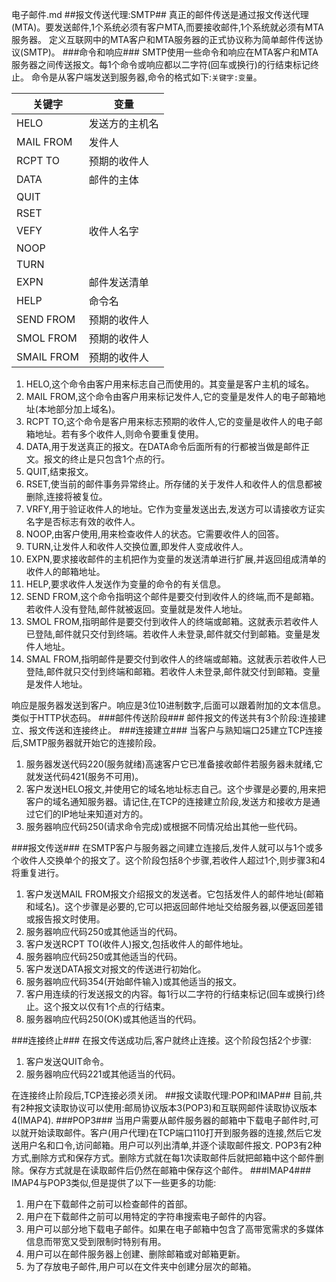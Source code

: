电子邮件.md
##报文传送代理:SMTP##
真正的邮件传送是通过报文传送代理(MTA)。要发送邮件,1个系统必须有客户MTA,而要接收邮件,1个系统就必须有MTA服务器。
定义互联网中的MTA客户和MTA服务器的正式协议称为简单邮件传送协议(SMTP)。
###命令和响应###
SMTP使用一些命令和响应在MTA客户和MTA服务器之间传送报文。每1个命令或响应都以二字符(回车或换行)的行结束标记终止。
命令是从客户端发送到服务器,命令的格式如下:`关键字:变量`。

|关键字|   变量    |
|------|------------|
|HELO  |发送方的主机名|
|MAIL FROM|发件人|
|RCPT TO|预期的收件人|
|DATA|邮件的主体|
|QUIT||
|RSET||
|VEFY|收件人名字|
|NOOP||
|TURN||
|EXPN|邮件发送清单|
|HELP|命令名|
|SEND FROM|预期的收件人|
|SMOL FROM|预期的收件人|
|SMAIL FROM|预期的收件人|

1. HELO,这个命令由客户用来标志自己而使用的。其变量是客户主机的域名。
2. MAIL FROM,这个命令由客户用来标记发件人,它的变量是发件人的电子邮箱地址(本地部分加上域名)。
3. RCPT TO,这个命令是客户用来标志预期的收件人,它的变量是收件人的电子邮箱地址。若有多个收件人,则命令要重复使用。
4. DATA,用于发送真正的报文。在DATA命令后面所有的行都被当做是邮件正文。报文的终止是只包含1个点的行。
5. QUIT,结束报文。
6. RSET,使当前的邮件事务异常终止。所存储的关于发件人和收件人的信息都被删除,连接将被复位。
7. VRFY,用于验证收件人的地址。它作为变量发送出去,发送方可以请接收方证实名字是否标志有效的收件人。
8. NOOP,由客户使用,用来检查收件人的状态。它需要收件人的回答。
9. TURN,让发件人和收件人交换位置,即发件人变成收件人。
1. EXPN,要求接收邮件的主机把作为变量的发送清单进行扩展,并返回组成清单的收件人的邮箱地址。
2. HELP,要求收件人发送作为变量的命令的有关信息。
3. SEND FROM,这个命令指明这个邮件是要交付到收件人的终端,而不是邮箱。若收件人没有登陆,邮件就被返回。变量就是发件人地址。
4. SMOL FROM,指明邮件是要交付到收件人的终端或邮箱。这就表示若收件人已登陆,邮件就只交付到终端。若收件人未登录,邮件就交付到邮箱。变量是发件人地址。
5. SMAL FROM,指明邮件是要交付到收件人的终端或邮箱。这就表示若收件人已登陆,邮件就只交付到终端和邮箱。若收件人未登录,邮件就交付到邮箱。变量是发件人地址。

响应是服务器发送到客户。响应是3位10进制数字,后面可以跟着附加的文本信息。类似于HTTP状态码。
###邮件传送阶段###
邮件报文的传送共有3个阶段:连接建立、报文传送和连接终止。
###连接建立###
当客户与熟知端口25建立TCP连接后,SMTP服务器就开始它的连接阶段。

1. 服务器发送代码220(服务就绪)高速客户它已准备接收邮件若服务器未就绪,它就发送代码421(服务不可用)。
2. 客户发送HELO报文,并使用它的域名地址标志自己。这个步骤是必要的,用来把客户的域名通知服务器。请记住,在TCP的连接建立阶段,发送方和接收方是通过它们的IP地址来知道对方的。
3. 服务器响应代码250(请求命令完成)或根据不同情况给出其他一些代码。

###报文传送###
在SMTP客户与服务器之间建立连接后,发件人就可以与1个或多个收件人交换单个的报文了。这个阶段包括8个步骤,若收件人超过1个,则步骤3和4将重复进行。

1. 客户发送MAIL FROM报文介绍报文的发送者。它包括发件人的邮件地址(邮箱和域名)。这个步骤是必要的,它可以把返回邮件地址交给服务器,以便返回差错或报告报文时使用。
2. 服务器响应代码250或其他适当的代码。
3. 客户发送RCPT TO(收件人)报文,包括收件人的邮件地址。
4. 服务器响应代码250或其他适当的代码。
5. 客户发送DATA报文对报文的传送进行初始化。
6. 服务器响应代码354(开始邮件输入)或其他适当的报文。
7. 客户用连续的行发送报文的内容。每1行以二字符的行结束标记(回车或换行)终止。这个报文以仅有1个点的行结束。
8. 服务器响应代码250(OK)或其他适当的代码。

###连接终止###
在报文传送成功后,客户就终止连接。这个阶段包括2个步骤:

1. 客户发送QUIT命令。
2. 服务器响应代码221或其他适当的代码。

在连接终止阶段后,TCP连接必须关闭。
##报文读取代理:POP和IMAP##
目前,共有2种报文读取协议可以使用:邮局协议版本3(POP3)和互联网邮件读取协议版本4(IMAP4).
###POP3###
当用户需要从邮件服务器的邮箱中下载电子邮件时,可以就开始读取邮件。客户(用户代理)在TCP端口110打开到服务器的连接,然后它发送用户名和口令,访问邮箱。用户可以列出清单,并逐个读取邮件报文.
POP3有2种方式,删除方式和保存方式。删除方式就在每1次读取邮件后就把邮箱中这个邮件删除。保存方式就是在读取邮件后仍然在邮箱中保存这个邮件。
###IMAP4###
IMAP4与POP3类似,但是提供了以下一些更多的功能:

1. 用户在下载邮件之前可以检查邮件的首部。
2. 用户在下载邮件之前可以用特定的字符串搜索电子邮件的内容。
3. 用户可以部分地下载电子邮件。如果在电子邮箱中包含了高带宽需求的多媒体信息而带宽又受到限制时特别有用。
4. 用户可以在邮件服务器上创建、删除邮箱或对邮箱更新。
5. 为了存放电子邮件,用户可以在文件夹中创建分层次的邮箱。

